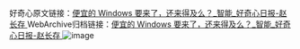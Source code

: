 好奇心原文链接：[便宜的 Windows 要来了，还来得及么？_智能_好奇心日报-赵长存 ](https://www.qdaily.com/articles/10493.html)
WebArchive归档链接：[便宜的 Windows 要来了，还来得及么？_智能_好奇心日报-赵长存 ](http://web.archive.org/web/20190623160419/https://www.qdaily.com/articles/10493.html)
![image](http://ww3.sinaimg.cn/large/007d5XDply1g3vz1iupraj30u033pb29)